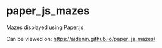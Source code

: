 # paper_js_mazes
Mazes displayed using Paper.js

Can be viewed on:
https://aidenjn.github.io/paper_js_mazes/
